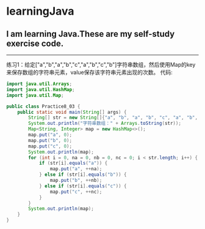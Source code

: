 # learningJava
## I am learning Java.These are my self-study exercise code.


-------------------------------------------------------------------------------------------------------------------------------------------------------------------------

练习1：给定["a","b","a","b","c","a","b","c","b"]字符串数组，然后使用Map的key来保存数组的字符串元素，value保存该字符串元素出现的次数。
代码:

```java
import java.util.Arrays;
import java.util.HashMap;
import java.util.Map;

public class Practice8_03 {
    public static void main(String[] args) {
        String[] str = new String[]{"a", "b", "a", "b", "c", "a", "b", "c", "b"};
        System.out.println("字符串数组：" + Arrays.toString(str));
        Map<String, Integer> map = new HashMap<>();
        map.put("a", 0);
        map.put("b", 0);
        map.put("c", 0);
        System.out.println(map);
        for (int i = 0, na = 0, nb = 0, nc = 0; i < str.length; i++) {
            if (str[i].equals("a")) {
                map.put("a", ++na);
            } else if (str[i].equals("b")) {
                map.put("b", ++nb);
            } else if (str[i].equals("c")) {
                map.put("c", ++nc);
            }
        }
        System.out.println(map);
    }
}
